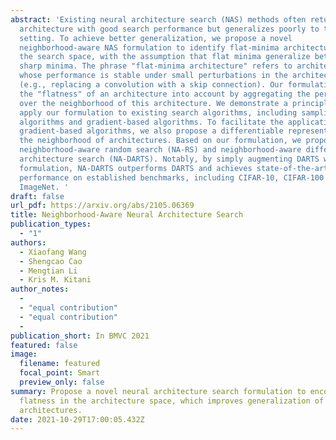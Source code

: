 ```yaml
---
abstract: 'Existing neural architecture search (NAS) methods often return an
  architecture with good search performance but generalizes poorly to the test
  setting. To achieve better generalization, we propose a novel
  neighborhood-aware NAS formulation to identify flat-minima architectures in
  the search space, with the assumption that flat minima generalize better than
  sharp minima. The phrase "flat-minima architecture" refers to architectures
  whose performance is stable under small perturbations in the architecture
  (e.g., replacing a convolution with a skip connection). Our formulation takes
  the "flatness" of an architecture into account by aggregating the performance
  over the neighborhood of this architecture. We demonstrate a principled way to
  apply our formulation to existing search algorithms, including sampling-based
  algorithms and gradient-based algorithms. To facilitate the application to
  gradient-based algorithms, we also propose a differentiable representation for
  the neighborhood of architectures. Based on our formulation, we propose
  neighborhood-aware random search (NA-RS) and neighborhood-aware differentiable
  architecture search (NA-DARTS). Notably, by simply augmenting DARTS with our
  formulation, NA-DARTS outperforms DARTS and achieves state-of-the-art
  performance on established benchmarks, including CIFAR-10, CIFAR-100 and
  ImageNet. '
draft: false
url_pdf: https://arxiv.org/abs/2105.06369
title: Neighborhood-Aware Neural Architecture Search
publication_types:
  - "1"
authors:
  - Xiaofang Wang
  - Shengcao Cao
  - Mengtian Li
  - Kris M. Kitani
author_notes:
  -
  - "equal contribution"
  - "equal contribution"
  - 
publication_short: In BMVC 2021
featured: false
image:
  filename: featured
  focal_point: Smart
  preview_only: false
summary: Propose a novel neural architecture search formulation to encourage
  flatness in the architecture space, which improves generalization of searched
  architectures.
date: 2021-10-29T17:00:05.432Z
---
```

